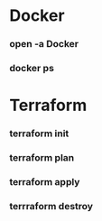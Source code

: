 # Docker

### open -a Docker

### docker ps

# Terraform

### terraform init

### terraform plan

### terraform apply

### terrraform destroy
